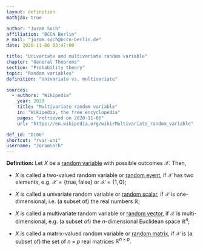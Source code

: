 ```yaml
---
layout: definition
mathjax: true

author: "Joram Soch"
affiliation: "BCCN Berlin"
e_mail: "joram.soch@bccn-berlin.de"
date: 2020-11-06 03:47:00

title: "Univariate and multivariate random variable"
chapter: "General Theorems"
section: "Probability theory"
topic: "Random variables"
definition: "Univariate vs. multivariate"

sources:
  - authors: "Wikipedia"
    year: 2020
    title: "Multivariate random variable"
    in: "Wikipedia, the free encyclopedia"
    pages: "retrieved on 2020-11-06"
    url: "https://en.wikipedia.org/wiki/Multivariate_random_variable"

def_id: "D106"
shortcut: "rvar-uni"
username: "JoramSoch"
---
```



**Definition:** Let $X$ be a [random variable](/D/rvar) with possible outcomes $\mathcal{X}$. Then,

* $X$ is called a two-valued random variable or [random event](/D/reve), if $\mathcal{X}$ has two elements, e.g. $\mathcal{X} = \left\lbrace \mathrm{true}, \mathrm{false} \right\rbrace$ or $\mathcal{X} = \left\lbrace 1, 0 \right\rbrace$;

* $X$ is called a univariate random variable or [random scalar](/D/rvar), if $\mathcal{X}$ is one-dimensional, i.e. (a subset of) the real numbers $\mathbb{R}$;

* $X$ is called a multivariate random variable or [random vector](/D/rvec), if $\mathcal{X}$ is multi-dimensional, e.g. (a subset of) the $n$-dimensional Euclidean space $\mathbb{R}^n$;

* $X$ is called a matrix-valued random variable or [random matrix](/D/rmat), if $\mathcal{X}$ is (a subset of) the set of $n \times p$ real matrices $\mathbb{R}^{n \times p}$.